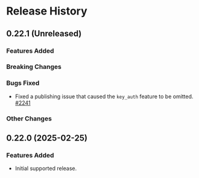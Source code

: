 # Release History

## 0.22.1 (Unreleased)

### Features Added

### Breaking Changes

### Bugs Fixed
* Fixed a publishing issue that caused the `key_auth` feature to be omitted. [#2241](https://github.com/Azure/azure-sdk-for-rust/issues/2241)

### Other Changes

## 0.22.0 (2025-02-25)

### Features Added

- Initial supported release.
